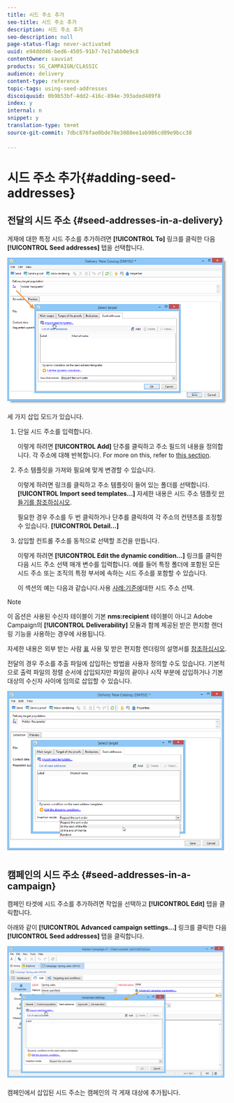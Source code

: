 ```yaml
---
title: 시드 주소 추가
seo-title: 시드 주소 추가
description: 시드 주소 추가
seo-description: null
page-status-flag: never-activated
uuid: e94ddd46-bed6-4505-91b7-7e17abb0e9c8
contentOwner: sauviat
products: SG_CAMPAIGN/CLASSIC
audience: delivery
content-type: reference
topic-tags: using-seed-addresses
discoiquuid: 0b9b53bf-4dd2-416c-894e-393aded489f8
index: y
internal: n
snippet: y
translation-type: tm+mt
source-git-commit: 7dbc876fae0bde78e3088ee1ab986cd09e9bcc38

---
```



# 시드 주소 추가{#adding-seed-addresses}

## 전달의 시드 주소 {#seed-addresses-in-a-delivery}

게재에 대한 특정 시드 주소를 추가하려면 **[!UICONTROL To]** 링크를 클릭한 다음 **[!UICONTROL Seed addresses]** 탭을 선택합니다.

![](assets/s_ncs_user_edit_del_addresses_tab.png)

세 가지 삽입 모드가 있습니다.

1. 단일 시드 주소를 입력합니다.

   이렇게 하려면 **[!UICONTROL Add]** 단추를 클릭하고 주소 필드의 내용을 정의합니다. 각 주소에 대해 반복합니다. For more on this, refer to [this section](../../message-center/using/managing-seed-addresses-in-transactional-messages.md#creating-a-seed-address).

1. 주소 템플릿을 가져와 필요에 맞게 변경할 수 있습니다.

   이렇게 하려면 링크를 클릭하고 주소 템플릿이 들어 있는 폴더를 선택합니다. **[!UICONTROL Import seed templates...]** 자세한 내용은 시드 주소 템플릿 [만들기를 참조하십시오](../../delivery/using/creating-seed-addresses.md#creating-seed-address-templates).

   필요한 경우 주소를 두 번 클릭하거나 단추를 클릭하여 각 주소의 컨텐츠를 조정할 수 있습니다. **[!UICONTROL Detail...]**

1. 삽입할 컨트롤 주소를 동적으로 선택할 조건을 만듭니다.

   이렇게 하려면 **[!UICONTROL Edit the dynamic condition...]** 링크를 클릭한 다음 시드 주소 선택 매개 변수를 입력합니다. 예를 들어 특정 폴더에 포함된 모든 시드 주소 또는 조직의 특정 부서에 속하는 시드 주소를 포함할 수 있습니다.

   이 섹션의 예는 다음과 같습니다.사용 [사례:기준에](../../delivery/using/use-case--selecting-seed-addresses-on-criteria.md)대한 시드 주소 선택.

>[!NOTE]
>
>이 옵션은 사용된 수신자 테이블이 기본 **nms:recipient** 테이블이 아니고 Adobe Campaign의 **[!UICONTROL Deliverability]** 모듈과 함께 제공된 받은 편지함 렌더링 기능을 사용하는 경우에 사용됩니다.
>
>자세한 내용은 외부 받는 사람 [표](../../delivery/using/using-an-external-recipient-table.md) 사용 및 받은 편지함 렌더링의 설명서를 [참조하십시오](../../delivery/using/inbox-rendering.md).

전달의 경우 주소를 추출 파일에 삽입하는 방법을 사용자 정의할 수도 있습니다. 기본적으로 출력 파일의 정렬 순서에 삽입되지만 파일의 끝이나 시작 부분에 삽입하거나 기본 대상의 수신자 사이에 임의로 삽입할 수 있습니다.

![](assets/s_ncs_user_edit_del_addresses_sort.png)

## 캠페인의 시드 주소 {#seed-addresses-in-a-campaign}

캠페인 타겟에 시드 주소를 추가하려면 작업을 선택하고 **[!UICONTROL Edit]** 탭을 클릭합니다.

아래와 같이 **[!UICONTROL Advanced campaign settings...]** 링크를 클릭한 다음 **[!UICONTROL Seed addresses]** 탭을 클릭합니다.

![](assets/s_ncs_user_edit_op_addresses_tab.png)

캠페인에서 삽입된 시드 주소는 캠페인의 각 게재 대상에 추가됩니다.
